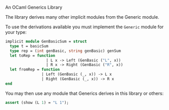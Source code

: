 An OCaml Generics Library

The library derives many other implicit modules from the Generic module.

To use the derivations available you must implement the `Generic` module for your type:

```ocaml
implicit module GenBasicSum = struct 
  type t = basicSum 
  type rep = (int genBasic, string genBasic) genSum
  let toRep = function 
                  | L x -> Left (GenBasic ("L", x))
                  | R x -> Right (GenBasic ("R", x))
  let fromRep = function
                | Left (GenBasic (_, x)) -> L x
                | Right (GenBasic (_, x)) -> R x
end
```

You may then use any module that Generics derives in this library or others:

```ocaml
assert (show (L 1) = "L 1");
```